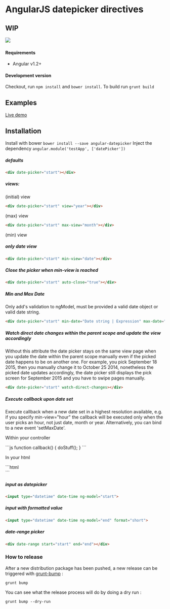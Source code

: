 # AngularJS datepicker directives

## WIP

<a href="https://travis-ci.org/eralha/angular-datepicker" target="_blank">
<img src="https://travis-ci.org/eralha/angular-datepicker.svg" /></a> 
<a href="http://gruntjs.com/" target="_blank"><img src="https://cdn.gruntjs.com/builtwith.png" alt="" /></a>

#### Requirements

-  Angular v1.2+


#### Development version 

Checkout, run `npm install` and `bower install`.
To build run `grunt build`

## Examples

[Live demo](https://rawgithub.com/g00fy-/angular-datepicker/master/app/index.html)

## Installation

Install with bower `bower install --save angular-datepicker`
Inject the dependency `angular.module('testApp', ['datePicker'])`

##### defaults

```html
<div date-picker="start"></div>
```


##### views:

(initial) view

```html
<div date-picker="start" view="year"></div>
```

(max) view

```html
<div date-picker="start" max-view="month"></div>
```

(min) view 

##### only date view

```html
<div date-picker="start" min-view="date"></div>
```

##### Close the picker when min-view is reached

```html
<div date-picker="start" auto-close="true"></div>
```

##### Min and Max Date

<p>Only add's validation to ngModel, must be provided a valid date object or valid date string.</p>

```html
<div date-picker="start" min-date="Date string | Expression" max-date="Date string | Expression"></div>
```

##### Watch direct date changes within the parent scope and update the view accordingly

<p>Without this attribute the date picker stays on the same view page when you update the date within the parent scope manually even if the picked date happens to be on another one. For example, you pick September 18 2015, then you manually change it to October 25 2014, nonetheless the picked date updates accordingly, the date picker still displays the pick screen for September 2015 and you have to swipe pages manually.</p>

```html
<div date-picker="start" watch-direct-changes></div>
```

##### Execute callback upon date set

<p>Execute callback when a new date set in a highest resolution available, e.g. if you specify min-view="hour" the callback will be executed only when the user picks an hour, not just date, month or year. Alternatively, you can bind to a new event 'setMaxDate'.</p>

<p>Within your controller</p>
```js
function callback() {
  doStuff();
}
```
<p>In your html</p>
```html
<div date-picker="start" on-set-date="callback"></div>
```

##### input as datepicker

```html
<input type="datetime" date-time ng-model="start">
```

##### input with formatted value

```html
<input type="datetime" date-time ng-model="end" format="short">
```


##### date-range picker

```html
<div date-range start="start" end="end"></div>
```



### How to release

After a new distribution package has been pushed, a new release can be triggered with [grunt-bump](https://github.com/vojtajina/grunt-bump) :

```
grunt bump
```

You can see what the release process will do by doing a dry run :

```
grunt bump --dry-run
```